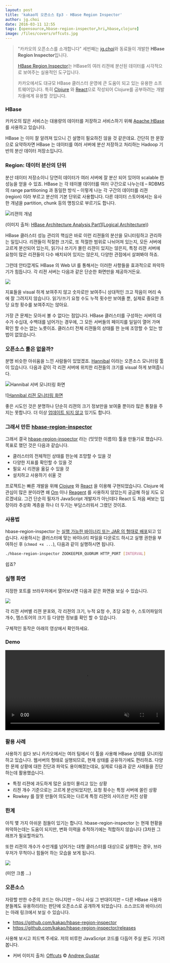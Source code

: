 ```yaml
---
layout: post
title: 'kakao의 오픈소스 Ep3 - HBase Region Inspector'
author: jg.choi
date: 2016-03-11 12:55
tags: [opensource,hbase-region-inspector,hri,hbase,clojure]
image: /files/covers/offcuts.jpg
---
```

<a id="forkme" href="https://github.com/kakao/hbase-region-inspector"></a>

> "카카오의 오픈소스를 소개합니다" 세번째는 [jg.choi](https://github.com/junegunn)와 동료들이 개발한 **HBase Region Inspector**입니다.
>
> [HBase Region Inspector][hri]는 HBase의 여러 리젼에 분산된 데이터를 시각적으로 보여주는 실용적인 도구입니다.
>
> 카카오에서도 대규모 HBase 클러스터 운영에 큰 도움이 되고 있는 유용한 소프트웨어입니다. 특히 [Clojure][clj] 와 [React][react]으로 작성되어 Clojure를 공부하려는 개발자들에게 유용할 것입니다.

### HBase

카카오의 많은 서비스는 대용량의 데이터를 저장하고 서비스하기 위해 [Apache HBase][hbase] 를 사용하고 있습니다.

HBase 는 이미 잘 알려져 있으니 긴 설명이 필요하진 않을 것 같은데요. 간단히 한 문장으로 요약하자면 HBase 는 데이터를 여러 서버에 분산 저장하고 처리하는 Hadoop 기반의 분산 데이터 저장소입니다.

### Region: 데이터 분산의 단위

분산 데이터 저장소이니 당연히 데이터가 여러 서버에 잘 분산 되어 있어야
scalable 한 성능을 얻을 수 있죠. HBase 는 각 테이블 데이터를 여러 구간으로 나누는데 – RDBMS 의 range partitioning 과 동일한 방식 – 이렇게 나눈 각 구간의 데이터를 리젼 (region) 이라 부르고 분산의 기본 단위로 사용합니다. 다른 데이터 스토어에서는 유사한 개념을 partition, chunk 등의 명칭으로 부르기도 합니다.

![리젼의 개념](/files/hri-range-partition.png)

(이미지 출처: [HBase Architecture Analysis Part1(Logical Architecture)][arch])

HBase 클러스터 성능 관리의 핵심은 바로 이런 리젼들의 분산을 모니터링하고 관리하는 일입니다. 리젼들이 적절한 크기로, 또 적절한 범위로 나뉘어져 있는지, 모든 서버에 고르게 분산되어 있는지, 읽기나 쓰기가 몰린 리젼이 있지는 않은지, 특정 리젼 서버에 요청이 많은 리젼들이 다수 배치되어 있지는 않은지, 다양한 관점에서 살펴봐야 하죠.

그런데 안타깝게도 HBase 의 Web UI 를 통해서는 이러한 사항들을 효과적으로 파악하기가 힘듭니다. 각 리젼 서버는 다음과 같은 단순한 화면만을 제공하거든요.

![](/files/hri-metrics.png)

지표들을 visual 하게 보여주지 않고 숫자로만 보여주니 상대적인 크고 작음이 머리 속에 잘 그려지지 않습니다. 읽기/쓰기 요청 수도 누적 횟수만 보여줄 뿐, 실제로 중요한 초당 요청 횟수를 보여주지는 않아요.

가장 큰 문제는 모아서 볼 수 없다는 점입니다. HBase 클러스터를 구성하는 서버의 대수가 수십대, 수백대를 넘어가는 경우에, 그 모든 서버들의 페이지를 일일이 열어 가며 확인 할 수는 없는 노릇이죠. 클러스터 전체 리젼들의 상태를 한 눈에 조망할 수 있는 방법이 없었습니다.

### 오픈소스 툴은 없을까?

분명 비슷한 아쉬움을 느낀 사람들이 있었겠죠. [Hannibal][hannibal] 이라는 오픈소스 모니터링 툴이 있습니다. 다음과 같이 각 리젼 서버에 위치한 리젼들의 크기를 visual 하게 보여줍니다.

![Hannibal 서버 모니터링 화면](/files/hri-hannibal-servers.png)

![[Hannibal 리젼 모니터링 화면](/files/hri-hannibal-regions.png)

좋은 시도인 것은 분명하나 단순히 리젼의 크기 정보만을 보여줄 뿐이라 많은 통찰을 주지는 못합니다. 더 이상 [업데이트 되지 않고][hco] 있기도 합니다.

### 그래서 만든 [hbase-region-inspector][hri]

그래서 결국 [hbase-region-inspector][hri] 라는 (밋밋한 이름의) 툴을 만들기로 했습니다. 목표로 했던 것은 다음과 같습니다.

- 클러스터의 전체적인 상태를 한눈에 조망할 수 있을 것
- 다양한 지표를 확인할 수 있을 것
- 필요 시 리젼을 옮길 수 있을 것
- 설치하고 사용하기 쉬울 것

프로젝트는 빠른 개발을 위해 [Clojure][clj] 와 [React][react] 을 이용해 구현되었습니다. Clojure 에 관심이 많은 분이라면 왜 [Om][om] 이나 [Reagent][reagent] 를 사용하지 않았는지 궁금해 하실 지도 모르겠네요. 그건 단순히 필자가 JavaScript 개발자가 아닌데다 React 도 처음 써보는 입장이라 추상화 계층을 하나 더 두기는 부담스러워서 그랬던 것이죠.

### 사용법

hbase-region-inspector 는 [실행 가능한 바이너리 또는 JAR 의 형태로 배포][hrir]되고 있습니다. 사용하시는 클러스터에 맞는 바이너리 파일을 다운로드 하시고 실행 권한을 부여하신 후 (`chmod +x ...`), 다음과 같이 실행하시면 됩니다.

```sh
./hbase-region-inspector ZOOKEEPER_QUORUM HTTP_PORT [INTERVAL]
```

쉽죠?

### 실행 화면

지정한 포트를 브라우저에서 열어보시면 다음과 같은 화면을 보실 수 있습니다.

![](https://github.com/kakao/hbase-region-inspector/raw/master/screenshot/hbase-region-inspector.png)

각 리젼 서버별 리젼 분포와, 각 리젼의 크기, 누적 요청 수, 초당 요청 수, 스토어파일의 개수, 멤스토어의 크기 등 다양한 정보를 확인 할 수 있습니다.

구체적인 동작은 아래의 영상에서 확인하세요.

### Demo

<video autoplay loop muted controls="true" preload="metadata" crossorigin="anonymous" style="width:100%;">
            <source src="/files/hri.webm" type="video/webm">
            <source src="/files/hri.ogv" type="video/ogg">
            <source src="/files/hri.mp4" type="video/mp4">
</video>

### 활용 사례

사용하기 쉽다 보니 카카오에서는 여러 팀에서 이 툴을 사용해 HBase 상태를 모니터링하고 있습니다. 웹서버의 형태로 실행되므로, 현재 상태를 공유하기에도 편리하죠. 다양한 문제 상황에 대한 진단과 파악도 용이해졌는데요, 실제로 다음과 같은 사례들을 진단하는데 활용했습니다.

- 특정 리젼에 과도하게 많은 요청이 몰리고 있는 상황
- 리젼 개수 기준으로는 고르게 분산되었지만, 요청 횟수는 특정 서버에 쏠린 상황
- Rowkey 를 잘못 만들어 의도와는 다르게 특정 리젼의 사이즈만 커진 상황

### 한계

아직 몇 가지 아쉬운 점들이 있기는 합니다. hbase-region-inspector 는 현재 현황을 파악하는데는 도움이 되지만, 변화 이력을 추적하기에는 적합하지 않습니다 (3차원 그래프가 필요할까요?).

또한 리젼의 개수가 수만개를 넘어가는 대형 클러스터를 대상으로 실행하는 경우, 브라우저가 무척이나 힘들어 하는 모습을 보게 됩니다.

![](/files/hri-chrome.png)

(미안 크롬 ...)

### 오픈소스

자랑할 만한 수준의 코드는 아니지만 – 아니 사실 그 반대이지만 – 다른 HBase 사용자 분들께도 유용하리라는 판단에 오픈소스로 공개하게 되었습니다. 소스코드와 바이너리는 아래 링크에서 보실 수 있습니다.

- https://github.com/kakao/hbase-region-inspector
- https://github.com/kakao/hbase-region-inspector/releases

사용해 보시고 피드백 주세요. 저의 비루한 JavaScript 코드를 다듬어 주실 분도 기다려 봅니다.

[hbase]:    https://hbase.apache.org/
[arch]:     http://www.cyanny.com/2014/03/13/hbase-architecture-analysis-part1-logical-architecture/
[hannibal]: https://github.com/sentric/hannibal
[hco]:      https://github.com/sentric/hannibal/commits/next
[hri]:      https://github.com/kakao/hbase-region-inspector
[hrir]:     https://github.com/kakao/hbase-region-inspector/releases
[clj]:      http://clojure.org/
[cljs]:     https://github.com/clojure/clojurescript
[react]:    https://facebook.github.io/react/
[om]:       https://github.com/omcljs/om
[reagent]:  https://github.com/reagent-project/reagent

* 커버 이미지 출처: [Offcuts](https://flic.kr/p/s3Q7rD) &copy; [Andrew Gustar
](https://www.flickr.com/photos/andrewgustar/)